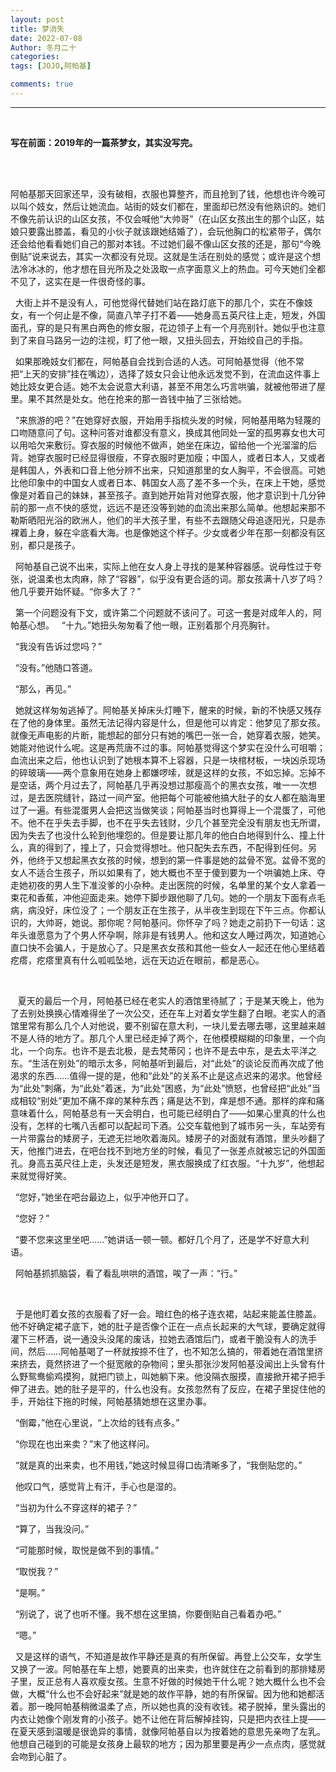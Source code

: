 ```yaml
---
layout: post
title: 梦消失
date: 2022-07-08
Author: 冬月二十
categories: 
tags: [JOJO,阿帕基]

comments: true
--- 
```


***

<br>

**写在前面：2019年的一篇茶梦女，其实没写完。**

<br>

<br>

阿帕基那天回家还早，没有破相，衣服也算整齐，而且抢到了钱，他想也许今晚可以叫个妓女，然后让她流血。站街的妓女们都在，里面却已然没有他熟识的。她们不像先前认识的山区女孩，不仅会喊他“大帅哥”（在山区女孩出生的那个山区，姑娘只要露出膝盖，看见的小伙子就该跟她结婚了），会玩他胸口的松紧带子，偶尔还会给他看看她们自己的那对本钱。不过她们最不像山区女孩的还是，那句“今晚倒贴”说来说去，其实一次都没有兑现。这就是生活在别处的感觉；或许是这个想法冷冰冰的，他才想在目光所及之处汲取一点字面意义上的热血。可今天她们全都不见了，这实在是一件很奇怪的事。 

  大街上并不是没有人，可他觉得代替她们站在路灯底下的那几个，实在不像妓女，有一个何止是不像，简直八竿子打不着——她身高五英尺往上走，短发，外国面孔，穿的是只有黑白两色的修女服，花边领子上有一个月亮别针。她似乎也注意到了来自马路另一边的注视，盯了他一眼，又扭头回去，开始绞自己的手指。 

  如果那晚妓女们都在，阿帕基自会找到合适的人选。可阿帕基觉得（他不常把“上天的安排”挂在嘴边），选择了妓女只会让他永远发觉不到，在流血这件事上她比妓女更合适。她不太会说意大利语，甚至不用怎么巧言哄骗，就被他带进了屋里。果不其然是处女。他在抢来的那一沓钱中抽了三张给她。 

  “来旅游的吧？”在她穿好衣服，开始用手指梳头发的时候，阿帕基用略为轻蔑的口吻随意问了句。这种问答对谁都没有意义，换成其他同处一室的孤男寡女也大可以用哈欠来敷衍。穿衣服的时候他不做声，她坐在床边，留给他一个光溜溜的后背。她穿衣服时已经显得很瘦，不穿衣服时更加瘦；中国人，或者日本人，又或者是韩国人，外表和口音上他分辨不出来，只知道那里的女人胸平，不会很高。可她比他印象中的中国女人或者日本、韩国女人高了差不多一个头，在床上干她，感觉像是对着自己的妹妹，甚至孩子。直到她开始背对他穿衣服，他才意识到十几分钟前的那一点不快的感觉，远远不是还没等到她的血流出来那么简单。他想起来那不勒斯晒阳光浴的欧洲人，他们的半大孩子里，有些不去跟随父母追逐阳光，只是赤裸着上身，躲在伞底看大海。也是像她这个样子。少女或者少年在那一刻都没有区别，都只是孩子。 

  阿帕基自己说不出来，实际上他在女人身上寻找的是某种容器感。说母性过于夸张，说温柔也太肉麻，除了“容器”，似乎没有更合适的词。那女孩满十八岁了吗？他几乎要开始怀疑。“你多大了？” 

  第一个问题没有下文，或许第二个问题就不该问了。可这一套是对成年人的，阿帕基心想。 
  “十九。”她扭头匆匆看了他一眼，正别着那个月亮胸针。 

  “我没有告诉过您吗？” 

  “没有。”他随口答道。 

  “那么，再见。” 

  她就这样匆匆逃掉了。阿帕基关掉床头灯睡下，醒来的时候，新的不快感又残存在了他的身体里。虽然无法记得内容是什么，但是他可以肯定：他梦见了那女孩。就像无声电影的片断，能想起的部分只有她的嘴巴一张一合，她穿着衣服，她笑。她能对他说什么呢。这是再荒唐不过的事。阿帕基觉得这个梦实在没什么可咀嚼；血流出来之后，他也认识到了她根本算不上容器，只是一块棺材板，一块凶杀现场的碎玻璃——两个意象用在她身上都嫌啰嗦，就是这样的女孩，不如忘掉。忘掉不是空话，两个月过去了，阿帕基几乎再没想过那瘦高个的黑衣女孩，唯一一次想过，是去医院缝针，路过一间产室。他把每个可能被他搞大肚子的女人都在脑海里过了一遍。有些混蛋男人会把这当做笑谈；阿帕基当时也算得上一个混蛋了，可他不。他不在乎失去手脚，也不在乎失去钱财，少几个甚至完全没有朋友也无所谓，因为失去了也没什么轮到他埋怨的。但是要让那几年的他白白地得到什么、撞上什么，真的得到了，撞上了，只会觉得想吐。他只配失去东西，不配得到任何。另外，他终于又想起黑衣女孩的时候，想到的第一件事是她的盆骨不宽。盆骨不宽的女人不适合生孩子，所以如果有了，她大概也不至于傻到要为一个哄骗她上床、夺走她初夜的男人生下准没爹的小杂种。走出医院的时候，名单里的某个女人拿着一束花和香蕉，冲他迎面走来。她停下脚步跟他聊了几句。她的一个朋友下面有点毛病，病没好，床位没了；一个朋友正在生孩子，从半夜生到现在下午三点。你都认识的，大帅哥，她说。那你呢？阿帕基问。你怀孕了吗？她走之前扔下一句话：这年头谁愿意为了个男人怀孕啊，除非是有钱男人。他和这女人睡过两次，知道她心直口快不会骗人，于是放心了。只是黑衣女孩和其他一些女人一起还在他心里结着疙瘩，疙瘩里真有什么呱呱坠地，远在天边近在眼前，都是恶心。 

<br>

   夏天的最后一个月，阿帕基已经在老实人的酒馆里待腻了；于是某天晚上，他为了去别处换换心情难得坐了一次公交，还在车上对着女学生翻了白眼。老实人的酒馆里常有那么几个人对他说，要不别留在意大利，一块儿爱去哪去哪，这里越来越不是人待的地方了。那几个人里已经走掉了两个，在他模模糊糊的印象里，一个向北，一个向东。也许不是去北极，是去梵蒂冈；也许不是去中东，是去太平洋之东。“生活在别处”的暗示太多，阿帕基听到最后，对“此处”的谈论反而再次成了他渴求的东西……值得一提的是，他和“此处”的关系不止是这点迟来的渴求。他曾经为“此处”刺痛，为“此处”着迷，为“此处”困惑，为“此处”愤怒，也曾经把“此处”当成相较“别处”更加不痛不痒的某种东西；痛是达不到，痒是想不通。那样的痒和痛意味着什么，阿帕基总有一天会明白，也可能已经明白了——如果心里真的什么也没有，怎样的七嘴八舌都可以配起司下酒。公交车载他到了城市另一头，车站旁有一片带露台的矮房子，无遮无拦地吹着海风。矮房子的对面就有酒馆，里头吵翻了天，他推门进去，在吧台找不到地方坐的时候，看见了一张差点就被忘记的外国面孔。身高五英尺往上走，头发还是短发，黑衣服换成了红衣服。“十九岁”，他想起来就觉得好笑。 

  “您好，”她坐在吧台最边上，似乎冲他开口了。 

  “您好？” 

  “要不您来这里坐吧……”她讲话一顿一顿。都好几个月了，还是学不好意大利语。 

  阿帕基抓抓脑袋，看了看乱哄哄的酒馆，唉了一声：“行。” 

<br>

  于是他盯着女孩的衣服看了好一会。暗红色的格子连衣裙，站起来能盖住膝盖。他不好确定裙子底下，她的肚子是否像个正在一点点长起来的大气球，要确定就得灌下三杯酒，说一通没头没尾的废话，拉她去酒馆后门，或者干脆没有人的洗手间，然后……阿帕基喝了一杯就按捺不住了，也不知怎么搞的，带着她在酒馆里挤来挤去，竟然挤进了一个挺宽敞的杂物间；里头那张沙发阿帕基没闻出上头曾有什么野鸳鸯偷鸡摸狗，就把门锁上，叫她躺下来。他没隔衣服摸，直接掀开裙子把手伸了进去。她的肚子是平的，什么也没有。女孩忽然有了反应，在裙子里捉住他的手，开始往下拖的时候，阿帕基猜她想在这里办事。 

  “倒霉，”他在心里说，“上次给的钱有点多。” 

  “你现在也出来卖？”末了他这样问。 

  “就是真的出来卖，也不用钱，”她这时候显得口齿清晰多了，“我倒贴您的。” 

  他叹口气，感觉背上有汗，手心也是湿的。 

  “当初为什么不穿这样的裙子？” 

  “算了，当我没问。” 

  “可能那时候，取悦是做不到的事情。” 

  “取悦我？” 

  “是啊。” 

  “别说了，说了也听不懂。我不想在这里搞，你要倒贴自己看着办吧。” 

  “嗯。” 

  又是这样的语气，不知道是故作平静还是真的有所保留。再登上公交车，女学生又换了一波。阿帕基在车上想，她要真的出来卖，也许就住在之前看到的那排矮房子里，反正总有人喜欢瘦女孩。生意不好做的时候她干什么呢？她大概什么也不会做，大概“什么也不会好起来”就是她的故作平静，她的有所保留。因为他和她都活着。那一晚阿帕基稍微温柔了点，所以她也真的没有收钱。裙子脱掉，里头露出的内衣让她像个刚发育的小孩子。她不让他在背后解掉挂钩，只是把内衣往上提——在夏天感到温暖是很诡异的事情，就像阿帕基自以为按着她的意思先亲吻了左乳。他想自己碰到的可能是女孩身上最软的地方；因为那里要是再少一点点肉，感觉就会吻到心脏了。 
